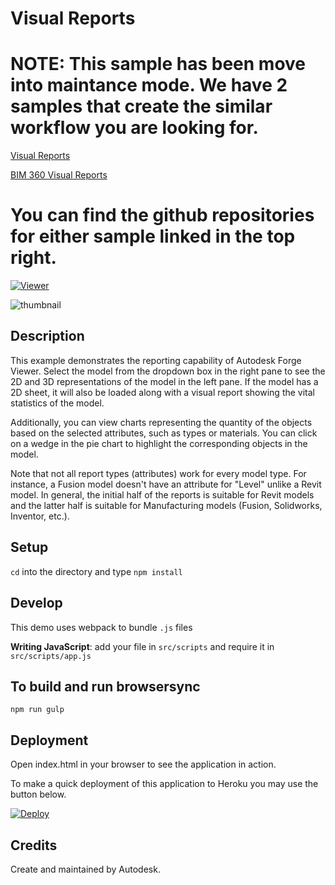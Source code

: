 # Visual Reports

# NOTE: This sample has been move into maintance mode. We have 2 samples that create the similar workflow you are looking for. 

[Visual Reports](https://forge-rcdb.autodesk.io/configurator?id=57f3739777c879f48ad54a44)

[BIM 360 Visual Reports](https://bim360reports.autodesk.io/)

# You can find the github repositories for either sample linked in the top right.

[![Viewer](https://img.shields.io/badge/Viewer-v2.14-green.svg)](http://developer.autodesk.com/)

![thumbnail](https://cloud.githubusercontent.com/assets/3713384/24001560/b345d76c-0a1b-11e7-8a25-b084652f7730.png)

## Description

This example demonstrates the reporting capability of Autodesk Forge Viewer. Select the model from the dropdown box in the right pane to see the 2D and 3D representations of the model in the left pane. If the model has a 2D sheet, it will also be loaded along with a visual report showing the vital statistics of the model.

Additionally, you can view charts representing the quantity of the objects based on the selected attributes, such as types or materials. You can click on a wedge in the pie chart to highlight the corresponding objects in the model.

Note that not all report types (attributes) work for every model type. For instance, a Fusion model doesn't have an attribute for "Level" unlike a Revit model. In general, the initial half of the reports is suitable for Revit models and the latter half is suitable for Manufacturing models (Fusion, Solidworks, Inventor, etc.).

## Setup

`cd` into the directory and type `npm install`

## Develop

This demo uses webpack to bundle `.js` files

__Writing JavaScript__: add your file in `src/scripts` and require it in `src/scripts/app.js`

## To build and run browsersync

`npm run gulp`

## Deployment

Open index.html in your browser to see the application in action.

To make a quick deployment of this application to Heroku you may use the button below.

[![Deploy](https://www.herokucdn.com/deploy/button.png)](https://heroku.com/deploy)

## Credits

Create and maintained by Autodesk.
